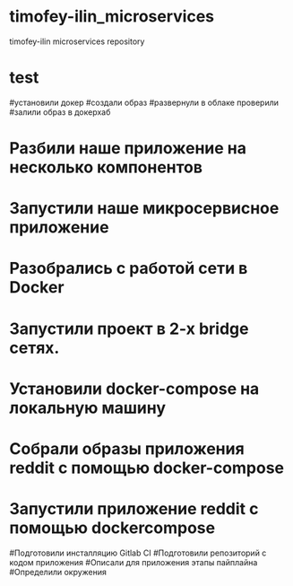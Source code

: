 # timofey-ilin_microservices
timofey-ilin microservices repository

# test
#установили докер
#создали образ
#развернули в облаке проверили
#залили образ в докерхаб

# Разбили наше приложение на несколько компонентов
# Запустили наше микросервисное приложение

# Разобрались с работой сети в Docker
# Запустили проект в 2-х bridge сетях.
# Установили docker-compose на локальную машину
# Собрали образы приложения reddit с помощью docker-compose
# Запустили приложение reddit с помощью dockercompose

#Подготовили инсталляцию Gitlab CI
#Подготовили репозиторий с кодом приложения
#Описали для приложения этапы пайплайна
#Определили окружения
